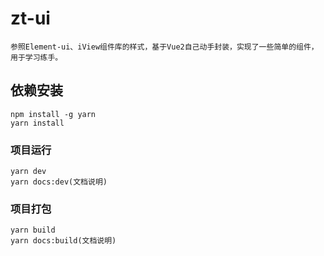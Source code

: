 # zt-ui
```
参照Element-ui、iView组件库的样式，基于Vue2自己动手封装，实现了一些简单的组件，用于学习练手。
```
## 依赖安装
```
npm install -g yarn
yarn install
```

### 项目运行
```
yarn dev
yarn docs:dev(文档说明)
```

### 项目打包
```
yarn build
yarn docs:build(文档说明)
```
